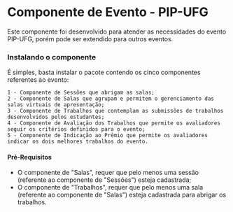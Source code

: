 # Componente de Evento - PIP-UFG

Este componente foi desenvolvido para atender as necessidades do evento PIP-UFG, porém pode ser extendido para outros eventos.

### Instalando o componente

É simples, basta instalar o pacote contendo os cinco componentes referentes ao evento:
```
1 - Componente de Sessões que abrigam as salas;
2 - Componente de Salas que agrupam e permitem o gerenciamento das salas virtuais de apresentação;
3 - Componente de Trabalhos que contemplam as submissões de trabalhos desenvolvidos pelos estudantes;
4 - Componente de Avaliação dos Trabalhos que permite os avaliadores seguir os critérios definidos para o evento;
5 - Componente de Indicação ao Prêmio que permite os avaliadores indicar os dois melhores trabalhos do evento.
```

#### Pré-Requisitos

* O componente de "Salas", requer que pelo menos uma sessão (referente ao componente de "Sessões") esteja cadastrada;
* O componente de "Trabalhos", requer que pelo menos uma sala (referente ao componente de "Salas") esteja cadastrada para abrigar os trabalhos.
